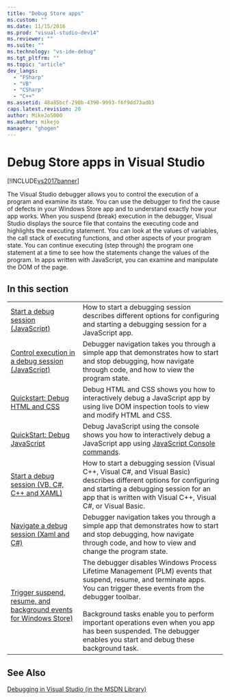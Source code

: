 ```yaml
---
title: "Debug Store apps"
ms.custom: ""
ms.date: 11/15/2016
ms.prod: "visual-studio-dev14"
ms.reviewer: ""
ms.suite: ""
ms.technology: "vs-ide-debug"
ms.tgt_pltfrm: ""
ms.topic: "article"
dev_langs:
  - "FSharp"
  - "VB"
  - "CSharp"
  - "C++"
ms.assetid: 48a85bcf-290b-4390-9993-f6f9dd73ad03
caps.latest.revision: 20
author: MikeJo5000
ms.author: mikejo
manager: "ghogen"
---
```

# Debug Store apps in Visual Studio
[!INCLUDE[vs2017banner](../includes/vs2017banner.md)]

The Visual Studio debugger allows you to control the execution of a program and examine its state. You can use the debugger to find the cause of defects in your Windows Store app and to understand exactly how your app works. When you suspend (break) execution in the debugger, Visual Studio displays the source file that contains the executing code and highlights the executing statement. You can look at the values of variables, the call stack of executing functions, and other aspects of your program state. You can continue executing (step through) the program one statement at a time to see how the statements change the values of the program. In apps written with JavaScript, you can examine and manipulate the DOM of the page.

## In this section

|||
|-|-|
|[Start a debug session  (JavaScript)](../debugger/start-a-debugging-session-for-store-apps-in-visual-studio-javascript.md)|How to start a debugging session describes different options for configuring and starting a debugging session for a JavaScript app.|
|[Control execution in a debug session (JavaScript)](../debugger/control-execution-of-a-store-app-in-a-visual-studio-debug-session-for-windows-store-apps-javascript.md)|Debugger navigation takes you through a simple app that demonstrates how to start and stop debugging, how navigate through code, and how to view the program state.|
|[Quickstart: Debug HTML and CSS](../debugger/quickstart-debug-html-and-css.md)|Debug HTML and CSS shows you how to interactively debug a JavaScript app by using live DOM inspection tools to view and modify HTML and CSS.|
|[QuickStart: Debug JavaScript](../debugger/quickstart-debug-javascript-using-the-console.md)|Debug JavaScript using the console shows you how to interactively debug a JavaScript app using [JavaScript Console commands](../debugger/javascript-console-commands.md).|
|[Start a debug session (VB, C#, C++ and XAML)](../debugger/start-a-debugging-session-for-a-store-app-in-visual-studio-vb-csharp-cpp-and-xaml.md)|How to start a debugging session (Visual C++, Visual C#, and Visual Basic) describes different options for configuring and starting a debugging session for an app that is written with Visual C++, Visual C#, or Visual Basic.|
|[Navigate a debug session  (Xaml and C#)](../debugger/navigate-a-debugging-session-in-visual-studio-xaml-and-csharp.md)|Debugger navigation takes you through a simple app that demonstrates how to start and stop debugging, how navigate through code, and how to view and change the program state.|
|[Trigger suspend, resume, and background events for Windows Store)](../debugger/how-to-trigger-suspend-resume-and-background-events-for-windows-store-apps-in-visual-studio.md)|The debugger disables Windows Process Lifetime Management (PLM) events that suspend, resume, and terminate apps. You can trigger these events from the debugger toolbar.<br /><br /> Background tasks enable you to perform important operations even when you app has been suspended. The debugger enables you start and debug these background task.|

## See Also
 [Debugging in Visual Studio (in the MSDN Library)](http://go.microsoft.com/fwlink/?LinkID=226896)
